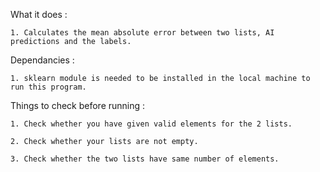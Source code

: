 What it does :

    1. Calculates the mean absolute error between two lists, AI predictions and the labels.

Dependancies :

    1. sklearn module is needed to be installed in the local machine to run this program.

Things to check before running :

    1. Check whether you have given valid elements for the 2 lists.

    2. Check whether your lists are not empty.

    3. Check whether the two lists have same number of elements.